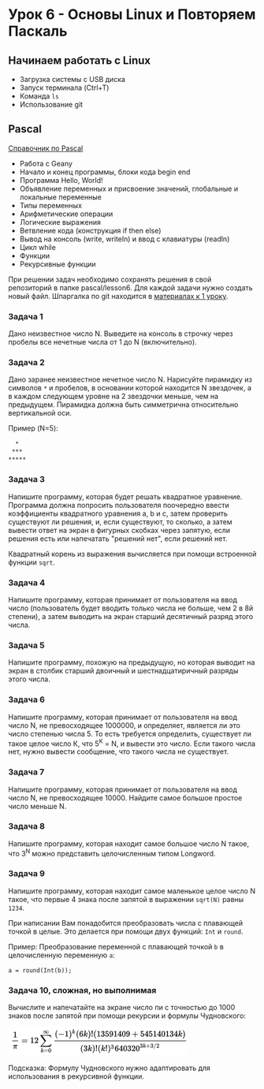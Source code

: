 # Урок 6 - Основы Linux и Повторяем Паскаль

## Начинаем работать с Linux

- Загрузка системы с USB диска
- Запуск терминала (Ctrl+T)
- Команда `ls`
- Использование git


## Pascal

[Справочник по Pascal](https://github.com/gregzaitsev/school444/tree/master/reference/pascal.md)

- Работа с Geany
- Начало и конец программы, блоки кода begin end
- Программа Hello, World!
- Объявление переменных и присвоение значений, глобальные и локальные переменные
- Типы переменных
- Арифметические операции
- Логические выражения
- Ветвление кода (конструкция if then else)
- Вывод на консоль (write, writeln) и ввод с клавиатуры (readln)
- Цикл while
- Функции
- Рекурсивные функции


При решении задач необходимо сохранять решения в свой репозиторий в папке pascal/lesson6. Для каждой задачи нужно создать новый файл. Шпаргалка по git находится в [материалах к 1 уроку](https://github.com/gregzaitsev/school444/tree/master/lessons/01_2019-09-04).

### Задача 1

Дано неизвестное число N. Выведите на консоль в строчку через пробелы все нечетные числа от 1 до N (включительно).

### Задача 2

Дано заранее неизвестное нечетное число N. Нарисуйте пирамидку из символов `*` и пробелов, в основании которой находится N звездочек, а в каждом следующем уровне на 2 звездочки меньше, чем на предыдущем. Пирамидка должна быть симметрична относительно вертикальной оси.

Пример (N=5):
```
  *  
 ***
*****
```

### Задача 3

Напишите программу, которая будет решать квадратное уравнение. Программа должна попросить пользователя поочередно ввести коэффициенты квадратного уравнения a, b и с, затем проверить существуют ли решения, и, если существуют, то сколько, а затем вывести ответ на экран в фигурных скобках через запятую, если решения есть или напечатать "решений нет", если решений нет.

Квадратный корень из выражения вычисляется при помощи встроенной функции `sqrt`.


### Задача 4

Напишите программу, которая принимает от пользователя на ввод число (пользователь будет вводить только числа не больше, чем 2 в 8й степени), а затем выводить на экран старший десятичный разряд этого числа.


### Задача 5

Напишите программу, похожую на предыдущую, но которая выводит на экран в столбик старший двоичный и шестнадцатиричный разряды этого числа.


### Задача 6

Напишите программу, которая принимает от пользователя на ввод число N, не превосходящее 1000000, и определяет, является ли это число степенью числа 5. То есть требуется определить, существует ли такое целое число К, что 5<sup>K</sup> = N, и вывести это число. Если такого числа нет, нужно вывести сообщение, что такого числа не существует.


### Задача 7

Напишите программу, которая принимает от пользователя на ввод число N, не превосходящее 10000. Найдите самое большое простое число меньше N.


### Задача 8

Напишите программу, которая находит самое большое число N такое, что 3<sup>N</sup> можно представить целочисленным типом Longword.


### Задача 9

Напишите программу, которая находит самое маленькое целое число N такое, что первые 4 знака после запятой в выражении `sqrt(N)` равны `1234`.

При написании Вам понадобится преобразовать числа с плавающей точкой в целые. Это делается при помощи двух функций: `Int` и `round`.

Пример: Преобразование переменной с плавающей точкой `b` в целочисленную переменную `a`:
```
a = round(Int(b));
```

### Задача 10, сложная, но выполнимая

Вычислите и напечатайте на экране число пи с точностью до 1000 знаков после запятой при помощи рекурсии и формулы Чудновского:

![Формула Чудновского](./chudopi.png)

Подсказка: Формулу Чудновского нужно адаптировать для использования в рекурсивной функции.
